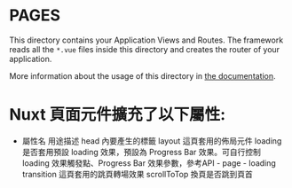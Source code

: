# PAGES

This directory contains your Application Views and Routes.
The framework reads all the `*.vue` files inside this directory and creates the router of your application.

More information about the usage of this directory in [the documentation](https://nuxtjs.org/guide/routing).
# Nuxt 頁面元件擴充了以下屬性:
* 屬性名	用途描述
head	<head> 內要產生的標籤
layout	這頁套用的佈局元件
loading	是否套用預設 loading 效果，預設為 Progress Bar 效果。可自行控制 loading 效果觸發點、Progress Bar 效果參數，參考API - page - loading
transition	這頁套用的跳頁轉場效果
scrollToTop	換頁是否跳到頁首
